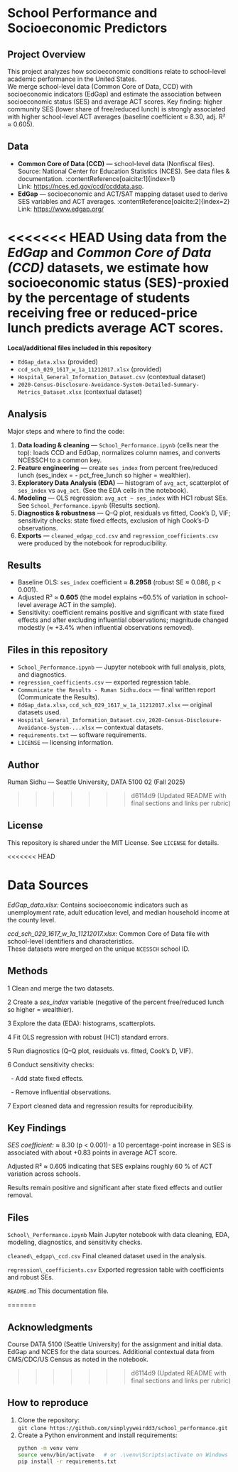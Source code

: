 # School Performance and Socioeconomic Predictors

## Project Overview
This project analyzes how socioeconomic conditions relate to school-level academic performance in the United States.  
We merge school-level data (Common Core of Data, CCD) with socioeconomic indicators (EdGap) and estimate the association between socioeconomic status (SES) and average ACT scores. Key finding: higher community SES (lower share of free/reduced lunch) is strongly associated with higher school-level ACT averages (baseline coefficient ≈ 8.30, adj. R² ≈ 0.605).

## Data
- **Common Core of Data (CCD)** — school-level data (Nonfiscal files). Source: National Center for Education Statistics (NCES). See data files & documentation. :contentReference[oaicite:1]{index=1}  
  Link: https://nces.ed.gov/ccd/ccddata.asp.  
- **EdGap** — socioeconomic and ACT/SAT mapping dataset used to derive SES variables and ACT averages. :contentReference[oaicite:2]{index=2}  
  Link: https://www.edgap.org/

<<<<<<< HEAD
Using data from the *EdGap* and *Common Core of Data (CCD)* datasets, we estimate how socioeconomic status (SES)-proxied by the percentage of students receiving free or reduced-price lunch predicts average ACT scores.
=======
**Local/additional files included in this repository**
- `EdGap_data.xlsx` (provided)  
- `ccd_sch_029_1617_w_1a_11212017.xlsx` (provided)  
- `Hospital_General_Information_Dataset.csv` (contextual dataset)  
- `2020-Census-Disclosure-Avoidance-System-Detailed-Summary-Metrics_Dataset.xlsx` (contextual dataset)

## Analysis 
Major steps and where to find the code:
1. **Data loading & cleaning** — `School_Performance.ipynb` (cells near the top): loads CCD and EdGap, normalizes column names, and converts NCESSCH to a common key.  
2. **Feature engineering** — create `ses_index` from percent free/reduced lunch (ses_index = - pct_free_lunch so higher = wealthier).  
3. **Exploratory Data Analysis (EDA)** — histogram of `avg_act`, scatterplot of `ses_index` vs `avg_act`. (See the EDA cells in the notebook).  
4. **Modeling** — OLS regression: `avg_act ~ ses_index` with HC1 robust SEs. See `School_Performance.ipynb` (Results section).  
5. **Diagnostics & robustness** — Q–Q plot, residuals vs fitted, Cook’s D, VIF; sensitivity checks: state fixed effects, exclusion of high Cook’s-D observations.  
6. **Exports** — `cleaned_edgap_ccd.csv` and `regression_coefficients.csv` were produced by the notebook for reproducibility.

## Results
- Baseline OLS: `ses_index` coefficient ≈ **8.2958** (robust SE ≈ 0.086, p < 0.001).  
- Adjusted R² ≈ **0.605** (the model explains ~60.5% of variation in school-level average ACT in the sample).  
- Sensitivity: coefficient remains positive and significant with state fixed effects and after excluding influential observations; magnitude changed modestly (≈ +3.4% when influential observations removed).

## Files in this repository
- `School_Performance.ipynb` — Jupyter notebook with full analysis, plots, and diagnostics.  
- `regression_coefficients.csv` — exported regression table.  
- `Communicate the Results - Ruman Sidhu.docx` — final written report (Communicate the Results).  
- `EdGap_data.xlsx`, `ccd_sch_029_1617_w_1a_11212017.xlsx` — original datasets used.  
- `Hospital_General_Information_Dataset.csv`, `2020-Census-Disclosure-Avoidance-System-...xlsx` — contextual datasets.  
- `requirements.txt` — software requirements.  
- `LICENSE` — licensing information.

## Author
Ruman Sidhu — Seattle University, DATA 5100 02 (Fall 2025)  
>>>>>>> d6114d9 (Updated README with final sections and links per rubric)


## License
This repository is shared under the MIT License. See `LICENSE` for details.

<<<<<<< HEAD
# Data Sources

*EdGap\_data.xlsx:* Contains socioeconomic indicators such as unemployment rate, adult education level, and median household income at the county level.  

*ccd\_sch\_029\_1617\_w\_1a\_11212017.xlsx:* Common Core of Data file with school-level identifiers and characteristics.  
These datasets were merged on the unique `NCESSCH` school ID.



## Methods

1 Clean and merge the two datasets.  

2 Create a *ses\_index* variable (negative of the percent free/reduced lunch so higher = wealthier).  

3 Explore the data (EDA): histograms, scatterplots.  

4 Fit OLS regression with robust (HC1) standard errors.  

5 Run diagnostics (Q–Q plot, residuals vs. fitted, Cook’s D, VIF).  

6 Conduct sensitivity checks:  

&nbsp;  - Add state fixed effects.  

&nbsp;  - Remove influential observations.  

7 Export cleaned data and regression results for reproducibility.



## Key Findings

*SES coefficient:* ≈ 8.30 (p < 0.001)- a 10 percentage-point increase in SES is associated with about +0.83 points in average ACT score.  

Adjusted R² ≈ 0.605 indicating that SES explains roughly 60 % of ACT variation across schools.  

Results remain positive and significant after state fixed effects and outlier removal.



## Files


 `School\_Performance.ipynb`  Main Jupyter notebook with data cleaning, EDA, modeling, diagnostics, and sensitivity checks. 

 `cleaned\_edgap\_ccd.csv`  Final cleaned dataset used in the analysis. 
 
 `regression\_coefficients.csv`  Exported regression table with coefficients and robust SEs. 

 `README.md` This documentation file.


 
=======
## Acknowledgments
Course DATA 5100 (Seattle University) for the assignment and initial data. EdGap and NCES for the data sources. Additional contextual data from CMS/CDC/US Census as noted in the notebook.
>>>>>>> d6114d9 (Updated README with final sections and links per rubric)

## How to reproduce
1. Clone the repository:  
   `git clone https://github.com/simplyyweirdd3/school_performance.git`  
2. Create a Python environment and install requirements:  
   ```bash
   python -m venv venv
   source venv/bin/activate   # or .\venv\Scripts\activate on Windows
   pip install -r requirements.txt
